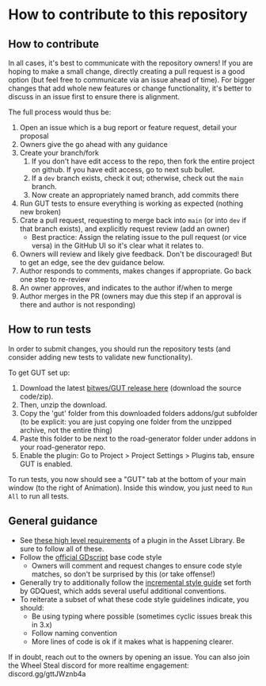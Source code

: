 # How to contribute to this repository

## How to contribute

In all cases, it's best to communicate with the repository owners! If you are hoping to make a small change, directly creating a pull request is a good option (but feel free to communicate via an issue ahead of time). For bigger changes that add whole new features or change functionality, it's better to discuss in an issue first to ensure there is alignment. 

The full process would thus be:

1. Open an issue which is a bug report or feature request, detail your proposal
1. Owners give the go ahead with any guidance
1. Create your branch/fork
    1. If you don't have edit access to the repo, then fork the entire project on github. If you have edit access, go to next sub bullet.
    1. If a `dev` branch exists, check it out; otherwise, check out the `main` branch.
    1. Now create an appropriately named branch, add commits there
1. Run GUT tests to ensure everything is working as expected (nothing new broken)
1. Crate a pull request, requesting to merge back into `main` (or into `dev` if that branch exists), and explicitly request review (add an owner)
    - Best practice: Assign the relating issue to the pull request (or vice versa) in the GitHub UI so it's clear what it relates to.
1. Owners will review and likely give feedback. Don't be discouraged! But to get an edge, see the dev guidance below.
1. Author responds to comments, makes changes if appropriate. Go back one step to re-review
1. An owner approves, and indicates to the author if/when to merge
1. Author merges in the PR (owners may due this step if an approval is there and author is not responding)

## How to run tests

In order to submit changes, you should run the repository tests (and consider adding new tests to validate new functionality). 

To get GUT set up:

1. Download the latest [bitwes/GUT release here](https://github.com/bitwes/Gut/releases/) (download the source code/zip).
1. Then, unzip the download.
1. Copy the 'gut' folder from this downloaded folders addons/gut subfolder (to be explicit: you are just copying one folder from the unzipped archive, not the entire thing)
1. Paste this folder to be next to the road-generator folder under addons in your road-generator repo.
1. Enable the plugin: Go to Project > Project Settings > Plugins tab, ensure GUT is enabled.

To run tests, you now should see a "GUT" tab at the bottom of your main window (to the right of Animation). Inside this window, you just need to `Run All` to run all tests.


## General guidance

- See [these high level requirements](https://docs.godotengine.org/en/stable/community/asset_library/submitting_to_assetlib.html) of a plugin in the Asset Library. Be sure to follow all of these.
- Follow the [official GDscript](https://docs.godotengine.org/en/stable/tutorials/scripting/gdscript/gdscript_styleguide.html) base code style
	- Owners will comment and request changes to ensure code style matches, so don't be surprised by this (or take offense!)
- Generally try to additionally follow the [incremental style guide](https://www.gdquest.com/docs/guidelines/best-practices/godot-gdscript/) set forth by GDQuest, which adds several useful additional conventions.
- To reiterate a subset of what these code style guidelines indicate, you should:
	- Be using typing where possible (sometimes cyclic issues break this in 3.x)
	- Follow naming convention
	- More lines of code is ok if it makes what is happening clearer.

If in doubt, reach out to the owners by opening an issue. You can also join the Wheel Steal discord for more realtime engagement: discord.gg/gttJWznb4a
